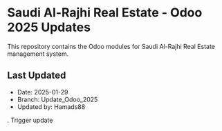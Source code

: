 # Saudi Al-Rajhi Real Estate - Odoo 2025 Updates

This repository contains the Odoo modules for Saudi Al-Rajhi Real Estate management system.

## Last Updated
- Date: 2025-01-29
- Branch: Update_Odoo_2025
- Updated by: Hamads88

.
Trigger update
